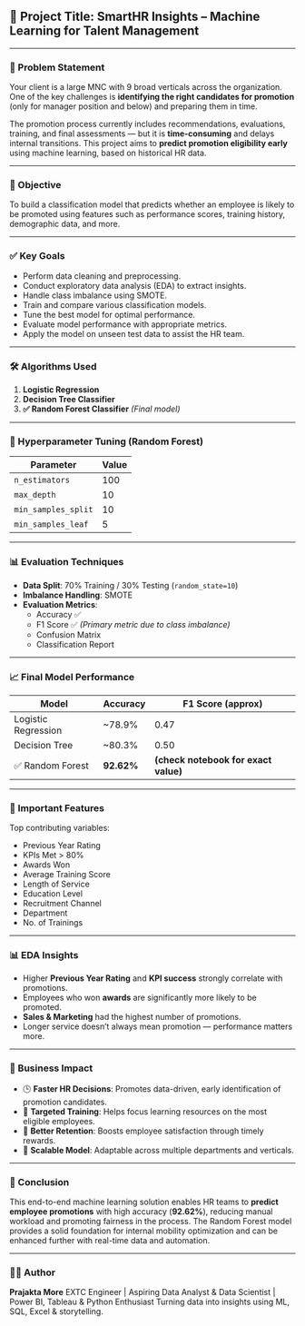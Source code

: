 ## 📘 Project Title: SmartHR Insights – Machine Learning for Talent Management

---

### 📌 Problem Statement

Your client is a large MNC with 9 broad verticals across the organization. One of the key challenges is **identifying the right candidates for promotion** (only for manager position and below) and preparing them in time.

The promotion process currently includes recommendations, evaluations, training, and final assessments — but it is **time-consuming** and delays internal transitions. This project aims to **predict promotion eligibility early** using machine learning, based on historical HR data.

---

### 🎯 Objective

To build a classification model that predicts whether an employee is likely to be promoted using features such as performance scores, training history, demographic data, and more.

---

### ✅ Key Goals

- Perform data cleaning and preprocessing.
- Conduct exploratory data analysis (EDA) to extract insights.
- Handle class imbalance using SMOTE.
- Train and compare various classification models.
- Tune the best model for optimal performance.
- Evaluate model performance with appropriate metrics.
- Apply the model on unseen test data to assist the HR team.

---

### 🛠️ Algorithms Used

1. **Logistic Regression**
2. **Decision Tree Classifier**
3. **✅ Random Forest Classifier** *(Final model)*

---

### 🔧 Hyperparameter Tuning (Random Forest)

| Parameter              | Value |
|------------------------|-------|
| `n_estimators`         | 100   |
| `max_depth`            | 10    |
| `min_samples_split`    | 10    |
| `min_samples_leaf`     | 5     |

---

### 📊 Evaluation Techniques

- **Data Split**: 70% Training / 30% Testing (`random_state=10`)
- **Imbalance Handling**: SMOTE
- **Evaluation Metrics**:
  - Accuracy ✅
  - F1 Score ✅ *(Primary metric due to class imbalance)*
  - Confusion Matrix
  - Classification Report

---

### 📈 Final Model Performance

| Model               | Accuracy     | F1 Score (approx) |
|---------------------|--------------|-------------------|
| Logistic Regression | ~78.9%       | 0.47              |
| Decision Tree       | ~80.3%       | 0.50              |
| ✅ Random Forest     | **92.62%**   | **(check notebook for exact value)** |

---

### 📌 Important Features

Top contributing variables:

- Previous Year Rating
- KPIs Met > 80%
- Awards Won
- Average Training Score
- Length of Service
- Education Level
- Recruitment Channel
- Department
- No. of Trainings

---

### 📊 EDA Insights

- Higher **Previous Year Rating** and **KPI success** strongly correlate with promotions.
- Employees who won **awards** are significantly more likely to be promoted.
- **Sales & Marketing** had the highest number of promotions.
- Longer service doesn’t always mean promotion — performance matters more.

---

### 💼 Business Impact

- 🕒 **Faster HR Decisions**: Promotes data-driven, early identification of promotion candidates.
- 🎯 **Targeted Training**: Helps focus learning resources on the most eligible employees.
- 🧠 **Better Retention**: Boosts employee satisfaction through timely rewards.
- 🔄 **Scalable Model**: Adaptable across multiple departments and verticals.

---

### 🧾 Conclusion

This end-to-end machine learning solution enables HR teams to **predict employee promotions** with high accuracy (**92.62%**), reducing manual workload and promoting fairness in the process. The Random Forest model provides a solid foundation for internal mobility optimization and can be enhanced further with real-time data and automation.

---

### 👩‍💻 Author
**Prajakta More**
EXTC Engineer | Aspiring Data Analyst & Data Scientist |
Power BI, Tableau & Python Enthusiast
Turning data into insights using ML, SQL, Excel & storytelling.
